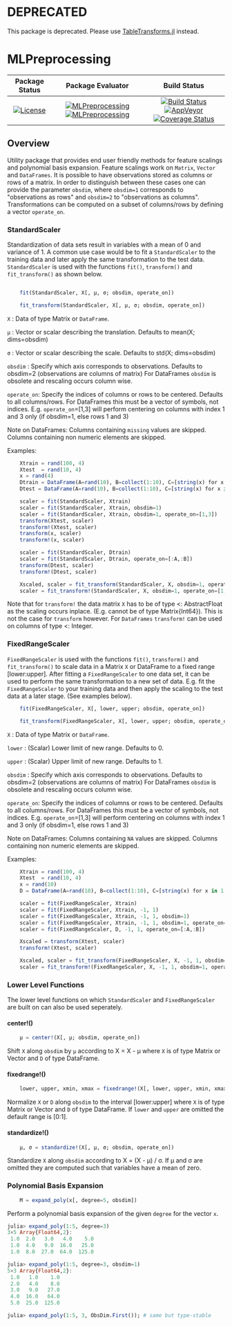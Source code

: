 # DEPRECATED

This package is deprecated. Please use [TableTransforms.jl](https://github.com/JuliaML/TableTransforms.jl) instead.

# MLPreprocessing

| **Package Status** | **Package Evaluator** | **Build Status**  |
|:------------------:|:---------------------:|:-----------------:|
| [![License](http://img.shields.io/badge/license-MIT-brightgreen.svg?style=flat)](LICENSE.md) | [![MLPreprocessing](http://pkg.julialang.org/badges/MLPreprocessing_0.5.svg)](http://pkg.julialang.org/?pkg=MLPreprocessing) [![MLPreprocessing](http://pkg.julialang.org/badges/MLPreprocessing_0.6.svg)](http://pkg.julialang.org/?pkg=MLPreprocessing) | [![Build Status](https://travis-ci.org/JuliaML/MLPreprocessing.jl.svg?branch=master)](https://travis-ci.org/JuliaML/MLPreprocessing.jl) [![AppVeyor](https://ci.appveyor.com/api/projects/status/80ns4uv5473kgj6f?svg=true)](https://ci.appveyor.com/project/Evizero/mlpreprocessing-jl) [![Coverage Status](https://coveralls.io/repos/github/JuliaML/MLPreprocessing.jl/badge.svg?branch=master)](https://coveralls.io/github/JuliaML/MLPreprocessing.jl?branch=master) |

## Overview

Utility package that provides end user friendly methods for feature scalings and polynomial
basis expansion. Feature scalings work on `Matrix`, `Vector` and `DataFrames`. It is possible to
have observations stored as columns or rows of a matrix. In order to distinguish between these cases
one can provide the parameter `obsdim`, where `obsdim=1` corresponds to "observations as rows" and 
`obsdim=2` to "observations as columns". Transformations can be computed on a subset
of columns/rows by defining a vector `operate_on`.

### StandardScaler
Standardization of data sets result in variables with a mean of 0 and variance of 1.
A common use case would be to fit a `StandardScaler` to the training data and later
apply the same transformation to the test data. `StandardScaler` is used with the 
functions `fit()`, `transform()` and `fit_transform()` as shown below.

```julia

    fit(StandardScaler, X[, μ, σ; obsdim, operate_on])

    fit_transform(StandardScaler, X[, μ, σ; obsdim, operate_on])
```

`X`         :  Data of type Matrix or `DataFrame`.

`μ`         :  Vector or scalar describing the translation.
               Defaults to mean(X; dims=obsdim)

`σ`         :  Vector or scalar describing the scale.
               Defaults to std(X; dims=obsdim)

`obsdim`    :  Specify which axis corresponds to observations.
               Defaults to obsdim=2 (observations are columns of matrix)
               For DataFrames `obsdim` is obsolete and rescaling occurs
               column wise.

`operate_on`:  Specify the indices of columns or rows to be centered.
               Defaults to all columns/rows.
               For DataFrames this must be a vector of symbols, not indices.
               E.g. `operate_on`=[1,3] will perform centering on columns
               with index 1 and 3 only (if obsdim=1, else rows 1 and 3)

Note on DataFrames:
Columns containing `missing` values are skipped.
Columns containing non numeric elements are skipped.

Examples:

```julia
    Xtrain = rand(100, 4)
    Xtest  = rand(10, 4)
    x = rand(4)
    Dtrain = DataFrame(A=rand(10), B=collect(1:10), C=[string(x) for x in 1:10])
    Dtest = DataFrame(A=rand(10), B=collect(1:10), C=[string(x) for x in 1:10])

    scaler = fit(StandardScaler, Xtrain)
    scaler = fit(StandardScaler, Xtrain, obsdim=1)
    scaler = fit(StandardScaler, Xtrain, obsdim=1, operate_on=[1,3])
    transform(Xtest, scaler)
    transform!(Xtest, scaler)
    transform(x, scaler)
    transform!(x, scaler)

    scaler = fit(StandardScaler, Dtrain)
    scaler = fit(StandardScaler, Dtrain, operate_on=[:A,:B])
    transform(Dtest, scaler)
    transform!(Dtest, scaler)

    Xscaled, scaler = fit_transform(StandardScaler, X, obsdim=1, operate_on=[1,2,4])
    scaler = fit_transform!(StandardScaler, X, obsdim=1, operate_on=[1,2,4])
```

Note that for `transform!` the data matrix `X` has to be of type <: AbstractFloat
as the scaling occurs inplace. (E.g. cannot be of type Matrix{Int64}). This is not
the case for `transform` however.
For `DataFrames` `transform!` can be used on columns of type <: Integer.


### FixedRangeScaler
`FixedRangeScaler` is used with the functions `fit()`, `transform()` and `fit_transform()`
to scale data in a Matrix `X` or DataFrame to a fixed range [lower:upper].
After fitting a `FixedRangeScaler` to one data set, it can be used to perform the same
transformation to a new set of data. E.g. fit the `FixedRangeScaler` to your training
data and then apply the scaling to the test data at a later stage. (See examples below).

```julia
    fit(FixedRangeScaler, X[, lower, upper; obsdim, operate_on])

    fit_transform(FixedRangeScaler, X[, lower, upper; obsdim, operate_on])
```

`X`         :  Data of type Matrix or `DataFrame`.

`lower`     :  (Scalar) Lower limit of new range.
               Defaults to 0.

`upper`     :  (Scalar) Upper limit of new range.
               Defaults to 1.

`obsdim`    :  Specify which axis corresponds to observations.
               Defaults to obsdim=2 (observations are columns of matrix)
               For DataFrames `obsdim` is obsolete and rescaling occurs
               column wise.

`operate_on`:  Specify the indices of columns or rows to be centered.
               Defaults to all columns/rows.
               For DataFrames this must be a vector of symbols, not indices.
               E.g. `operate_on`=[1,3] will perform centering on columns
               with index 1 and 3 only (if obsdim=1, else rows 1 and 3)

Note on DataFrames:
Columns containing `NA` values are skipped.
Columns containing non numeric elements are skipped.

Examples:

```julia
    Xtrain = rand(100, 4)
    Xtest  = rand(10, 4)
    x = rand(10)
    D = DataFrame(A=rand(10), B=collect(1:10), C=[string(x) for x in 1:10])

    scaler = fit(FixedRangeScaler, Xtrain)
    scaler = fit(FixedRangeScaler, Xtrain, -1, 1)
    scaler = fit(FixedRangeScaler, Xtrain, -1, 1, obsdim=1)
    scaler = fit(FixedRangeScaler, Xtrain, -1, 1, obsdim=1, operate_on=[1,3])
    scaler = fit(FixedRangeScaler, D, -1, 1, operate_on=[:A,:B])

    Xscaled = transform(Xtest, scaler)
    transform!(Xtest, scaler)

    Xscaled, scaler = fit_transform(FixedRangeScaler, X, -1, 1, obsdim=1, operate_on=[1,2,4])
    scaler = fit_transform!(FixedRangeScaler, X, -1, 1, obsdim=1, operate_on=[1,2,4])
```

### Lower Level Functions
The lower level functions on which `StandardScaler` and `FixedRangeScaler` are built on can also
be used seperately.

#### center!()
```julia
    μ = center!(X[, μ; obsdim, operate_on])
```
Shift `X` along `obsdim` by `μ` according to X = X - μ
where `X` is of type Matrix or Vector and `D` of type DataFrame.

#### fixedrange!()
```julia
    lower, upper, xmin, xmax = fixedrange!(X[, lower, upper, xmin, xmax; obsdim, operate_on])
```
Normalize `X` or `D` along `obsdim` to the interval [lower:upper]
where `X` is of type Matrix or Vector and `D` of type DataFrame.
If `lower` and `upper`  are omitted the default range is [0:1].

#### standardize!()
```julia
    μ, σ = standardize!(X[, μ, σ; obsdim, operate_on])
```
Standardize `X` along `obsdim` according to X = (X - μ) / σ.
If μ and σ are omitted they are computed such that variables have a mean of zero.

### Polynomial Basis Expansion
```julia
    M = expand_poly(x[, degree=5, obsdim]) 
```
Perform a polynomial basis expansion of the given `degree` for the vector `x`.

```julia
julia> expand_poly(1:5, degree=3)
3×5 Array{Float64,2}:
 1.0  2.0   3.0   4.0    5.0
 1.0  4.0   9.0  16.0   25.0
 1.0  8.0  27.0  64.0  125.0

julia> expand_poly(1:5, degree=3, obsdim=1)
5×3 Array{Float64,2}:
 1.0   1.0    1.0
 2.0   4.0    8.0
 3.0   9.0   27.0
 4.0  16.0   64.0
 5.0  25.0  125.0

julia> expand_poly(1:5, 3, ObsDim.First()); # same but type-stable
```

